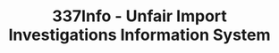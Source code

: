 ---
bigquery: https://console.cloud.google.com/bigquery?p=patents-public-data&d=usitc_investigations&page=dataset&project=sheets-management-319211
citation: US International Trade Commission 337Info Unfair Import Investigations Information
  System
contributors: US International Trade Comission
cost: None
description: US International Trade Commission 337Info Unfair Import Investigations
  Information System contains data on investigations done under Section 337. Section
  337 declares the infringement of certain statutory intellectual property rights
  and other forms of unfair competition in import trade to be unlawful practices.
  Most Section 337 investigations involve allegations of patent or registered trademark
  infringement.
documentation: FAQ and tutorial available on the site
last_edit: Mon, 04 Apr 2022 19:10:40 GMT
location: https://pubapps2.usitc.gov/337external/
maintained_by: US International Trade Comission
schema_fields: '[''issueDateOtherNonFinal'', ''investigationType'', ''markmanHearing'',
  ''ouiiAttorney'', ''finalIdOnViolationIssue'', ''reportingRequirements'', ''investigationNo'',
  ''currentActiveALJ'', ''publication_number'', ''dateCreated'', ''id'', ''patentNumbers'',
  ''htsNumbers'', ''gcAttorney'', ''teoProceedingInvolved'', ''invUnfairAct'', ''currentStatus'',
  ''respondent'', ''aljAssigned'', ''startDateMarkmanHearing'', ''title'', ''finalIdOnViolationDue'',
  ''cafcAppeals'', ''finalDetViolation'', ''targetDate'', ''lastUpdated'', ''patentNumber'',
  ''complainant'', ''teoIdIssueDate'', ''endDateMarkmanHearing'', ''internalRemand'',
  ''scheduledStartDateEvidHear'', ''trademarkNumbers'', ''dateComplaintFiled'', ''investigationTermDate'',
  ''dateOfPublicationFrNotice'', ''finalDetNoViolation'', ''actualStartDateEvidHear'',
  ''docketNo'', ''ouiiParticipation'', ''teoIdDueDate'', ''teoReliefGranted'', ''actualEndDateEvidHear'',
  ''scheduledEndDateEvidHear'', ''copyrightNumbers'']'
shortname: unfair_import_investigations
tags:
- import
- legal
- trade
timeframe: 2008-2021 (prior to 2008 downloadable as a JSON file)
title: 337Info - Unfair Import Investigations Information System
uuid: 2721f5ec-e599-4890-9265-9706719fc71e
---